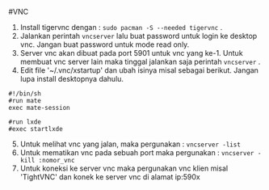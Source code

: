 #VNC

1. Install tigervnc dengan : `sudo pacman -S --needed tigervnc` .
2. Jalankan perintah `vncserver` lalu buat password untuk login ke desktop vnc. Jangan buat password untuk mode read only.
3. Server vnc akan dibuat pada port 5901 untuk vnc yang ke-1. Untuk membuat vnc server lain maka tinggal jalankan saja perintah `vncserver` .
4. Edit file '~/.vnc/xstartup' dan ubah isinya misal sebagai berikut. Jangan lupa install desktopnya dahulu.
  ```
  #!/bin/sh
  #run mate
  exec mate-session
  
  #run lxde
  #exec startlxde
  ```
5. Untuk melihat vnc yang jalan, maka pergunakan : `vncserver -list`
6. Untuk mematikan vnc pada sebuah port maka pergunakan : `vncserver -kill :nomor_vnc`
7. Untuk koneksi ke server vnc maka pergunakan vnc klien misal 'TightVNC' dan konek ke server vnc di alamat ip:590x
